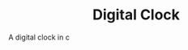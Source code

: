 <div align="center">
<h1>Digital Clock</h1>
</div>

A digital clock in c

<div id="clock"></div>
<script>
  function updateClock() {
    const now = new Date();
    document.getElementById("clock").textContent = now.toLocaleTimeString();
  }
  setInterval(updateClock, 1000);
  updateClock();
</script>

